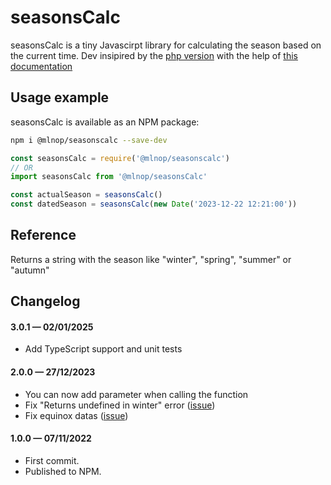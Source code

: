 # seasonsCalc

seasonsCalc is a tiny Javascirpt library for calculating the season based on the current time.
Dev insipired by the [php version](https://gist.github.com/derickr/f32dd7a05d5c0a099db4e449111f5ccd) with the help of [this documentation](https://www.agopax.it/Libri_astronomia/pdf/Astronomical%20Algorithms.pdf)

## Usage example

seasonsCalc is available as an NPM package:

```bash
npm i @mlnop/seasonscalc --save-dev
```

```javascript
const seasonsCalc = require('@mlnop/seasonscalc')
// OR
import seasonsCalc from '@mlnop/seasonsCalc'

const actualSeason = seasonsCalc()
const datedSeason = seasonsCalc(new Date('2023-12-22 12:21:00'))
```

## Reference

Returns a string with the season like "winter", "spring", "summer" or "autumn"

## Changelog

#### 3.0.1 &mdash; 02/01/2025

- Add TypeScript support and unit tests

#### 2.0.0 &mdash; 27/12/2023

- You can now add parameter when calling the function
- Fix "Returns undefined in winter" error ([issue](https://github.com/LaTableRouge/seasonsCalc/issues/1))
- Fix equinox datas ([issue](https://github.com/LaTableRouge/seasonsCalc/issues/2))

#### 1.0.0 &mdash; 07/11/2022

- First commit.
- Published to NPM.
